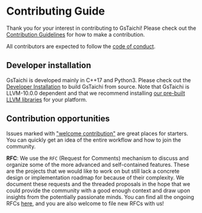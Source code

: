 # Contributing Guide

Thank you for your interest in contributing to GsTaichi! Please check out the [Contribution Guidelines](https://docs.taichi-lang.org/docs/contributor_guide) for how to make a contribution.

All contributors are expected to follow the [code of conduct](https://github.com/taichi-dev/gstaichi/blob/master/CODE_OF_CONDUCT.md).

## Developer installation

GsTaichi is developed mainly in C++17 and Python3. Please check out the [Developer Installation](https://docs.taichi-lang.org/docs/dev_install) to build GsTaichi from source. Note that GsTaichi is LLVM-10.0.0 dependent and that we recommend installing [our pre-built LLVM libraries](https://docs.taichi-lang.org/docs/dev_install#install-llvm) for your platform.

## Contribution opportunities

Issues marked with ["welcome contribution"](https://github.com/taichi-dev/gstaichi/issues?q=is%3Aopen+is%3Aissue+label%3A%22welcome+contribution%22) are great places for starters. You can quickly get an idea of the entire workflow and how to join the community.

**RFC**: We use the `RFC` (Request for Comments) mechanism to discuss and organize some of the more advanced and self-contained features. These are the projects that we would like to work on but still lack a concrete design or implementation roadmap for because of their complexity. We document these requests and the threaded proposals in the hope that we could provide the community with a good enough context and draw upon insights from the potentially passionate minds. You can find all the ongoing RFCs [here](https://github.com/taichi-dev/gstaichi/issues?q=is%3Aissue+is%3Aopen+label%3ARFC+), and you are also welcome to file new RFCs with us!

